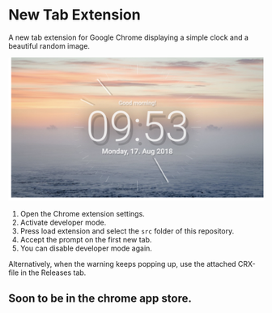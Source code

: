# New Tab Extension

A new tab extension for Google Chrome displaying a simple clock and a beautiful random image.

![image1](img1.png)

  1. Open the Chrome extension settings.
  2. Activate developer mode.
  3. Press load extension and select the `src` folder of this repository.
  4. Accept the prompt on the first new tab.
  5. You can disable developer mode again.

Alternatively, when the warning keeps popping up, use the attached CRX-file in the Releases tab.

## Soon to be in the chrome app store.
